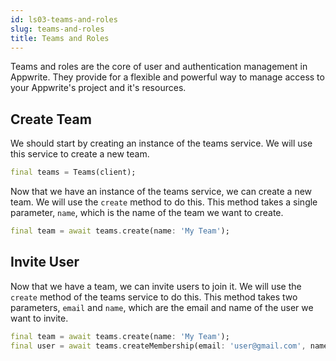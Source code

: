 ```yaml
---
id: ls03-teams-and-roles
slug: teams-and-roles
title: Teams and Roles
---
```


Teams and roles are the core of user and authentication management in Appwrite. They provide for a flexible and powerful way to manage access to your Appwrite's project and it's resources.

## Create Team

We should start by creating an instance of the teams service. We will use this service to create a new team.

```dart
final teams = Teams(client);
```

Now that we have an instance of the teams service, we can create a new team. We will use the `create` method to do this. This method takes a single parameter, `name`, which is the name of the team we want to create.

```dart
final team = await teams.create(name: 'My Team');
```

## Invite User

Now that we have a team, we can invite users to join it. We will use the `create` method of the teams service to do this. This method takes two parameters, `email` and `name`, which are the email and name of the user we want to invite.

```dart
final team = await teams.create(name: 'My Team');
final user = await teams.createMembership(email: 'user@gmail.com', name: 'User');
```

